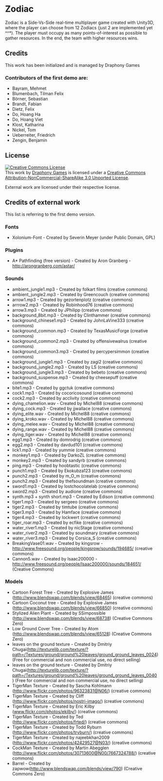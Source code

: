 Zodiac
======
Zodiac is a Side-Vs-Side real-time multiplayer game created with Unity3D, where the player can choose from 12 Zodiacs (just 2 are implemented yet ^^*).
The player must occupy as many points-of-interest as possible to gather resources.
In the end, the team with higher resources wins.



## Credits
This work has been initialized and is managed by Draphony Games

### Contributors of the first demo are:
* Bayram, Mehmet
* Blumenbach, Tilman Felix
* Börner, Sebastian
* Brandt, Fabian
* Dietz, Felix
* Do, Hoang Ha
* Do, Hoang Viet
* Klost, Katharina
* Nickel, Tom
* Ueberreiter, Friedrich
* Zengin, Benjamin

## License
<a rel="license" href="http://creativecommons.org/licenses/by-nc-sa/3.0/deed.en_US"><img alt="Creative Commons License" style="border-width:0" src="http://i.creativecommons.org/l/by-nc-sa/3.0/88x31.png" /></a><br />This work by <a xmlns:cc="http://creativecommons.org/ns#" href="http://www.draphony.de" property="cc:attributionName" rel="cc:attributionURL">Draphony Games</a> is licensed under a <a rel="license" href="http://creativecommons.org/licenses/by-nc-sa/3.0/deed.en_US">Creative Commons Attribution-NonCommercial-ShareAlike 3.0 Unported License</a>.

External work are licensed under their respective license.

## Credits of external work
This list is referring to the first demo version.


### Fonts
* Xolonium-Font - Created by Severin Meyer (under Public Domain, GPL)

### Plugins
* A* Pathfinding (free version) - Created by Aron Granberg  - http://arongranberg.com/astar/

### Sounds
* ambient_jungle1.mp3 - Created by folkart films  (creative commons)
* ambient_jungle2.mp3 - Created by Greencouch  (creative commons)
* arrow1.mp3 - Created by gezortenplotz  (creative commons)
* arrrow2.mp3 - Created by Robinhood76  (creative commons)
* arrow3.mp3 - Created by JPhilipp  (creative commons)
* background_8bit.mp3 - Created by Clinthammer  (creative commons)
* background_chinese1.mp3 - Created by JohnLaVine333  (creative commons)
* background_common.mp3 - Created by TexasMusicForge  (creative commons)
* background_common2.mp3 - Created by offensivewalrus  (creative commons)
* background_common3.mp3 - Created by percypersimmon  (creative commons)
* background_jungle1.mp3 - Created by zagi2  (creative commons)
* background_jungle2.mp3 - Created by LS  (creative commons)
* background_jungle3.mp3 - Created by bebeto  (creative commons)
* background_suspense.mp3 - Created by cheesepuff  (creative commons)
* bite1.mp3 - Created by ggctuk  (creative commons)
* cock1.mp3 - Created by cocoricosound  (creative commons)
* cock2.mp3 - Created by acclivity  (creative commons)
* dying_chamelion.wav - Created by Michel88  (creative commons)
* dying_cock.mp3 - Created by jjwallace  (creative commons)
* dying_elite.wav - Created by Michel88  (creative commons)
* dying_kroko.wav - Created by Michel88  (creative commons)
* dying_melee.wav - Created by Michel88  (creative commons)
* dying_range.wav - Created by Michel88  (creative commons)
* dying_tiger.wav - Created by Michel88  (creative commons)
* egg1.mp3 - Created by domrodrig  (creative commons)
* egg2.mp3 - Created by davdud101  (creative commons)
* lick1.mp3 - Created by yummie  (creative commons)
* monkey1.mp3 - Created by DarkoZL  (creative commons)
* monkey2.mp3 - Created by sandyrb  (creative commons)
* ping.mp3 - Created by hoobtastic  (creative commons)
* punch1.mp3 - Created by Ekokubza123  (creative commons)
* punch2.mp3 - Created by m_O_m  (creative commons)
* punch2.mp3 - Created by thefsoundman  (creative commons)
* sword1.mp3 - Created by lostchocolatelab  (creative commons)
* sword2.mp3 - Created by audione  (creative commons)
* synth.mp3 + synth short.mp3 - Created by Edison  (creative commons)
* tiger1.mp3 - Created by sergeeo  (creative commons)
* tiger2.mp3 - Created by timtube  (creative commons)
* tiger3.mp3 - Created by Hamface  (creative commons)
* tiger4.mp3 - Created by lockwert  (creative commons)
* tiger_roar.mp3 - Created by ecfike  (creative commons)
* water_river1.mp3 - Created by nicStage  (creative commons)
* water_river2.mp3 - Created by soundmary  (creative commons)
* water_river3.mp3 - Created by Corsica_S  (creative commons)
* BreakingVase01.wav - Created by kingsrow - http://www.freesound.org/people/kingsrow/sounds/194685/ (creative commons)
* Cannon5.wav - Created by Isaac200000 - http://www.freesound.org/people/Isaac200000/sounds/184651/ (Creative Commons)

### Models
* Cartoon Forest Tree - Created by Explosive James (http://www.blendswap.com/blends/view/68465) (creative commons)
* Cartoon Coconut tree - Created by Explosive James (http://www.blendswap.com/blends/view/66850) (creative commons)
* Stylized Alien Plant - Created by SSimpossible (http://www.blendswap.com/blends/view/68738) (Creative Commons Zero)
* Low Ground Cover Tree - Created by Atom (http://www.blendswap.com/blends/view/65128) (Creative Commons Zero)
* leaves on the ground texture - Created by Dmitriy Chugai(http://texturelib.com/texture/?path=/Textures/ground/ground%20leaves/ground_ground_leaves_0024) (Free for commercial and non commercial use, no direct selling)
* leaves on the ground texture - Created by Dmitriy Chugai(http://texturelib.com/texture/?path=/Textures/ground/ground%20leaves/ground_ground_leaves_0040) (Free for commercial and non commercial use, no direct selling)
* TigerMan Texture - Created by Sascha Kohlmann (http://www.flickr.com/photos/96323831@N06/) (creative commons)
* TigerMan Texture - Created by Cliff (http://www.flickr.com/photos/nostri-imago/) (creative commons)
* TigerMan Texture - Created by Eric Kilby (www.flickr.com/photos/ekilby/) (creative commons)
* TigerMan Texture - Created by Ted (http://www.flickr.com/photos/frted/) (creative commons)
* TigerMan Texture - Created by Todd Ryburn (http://www.flickr.com/photos/tryburn/) (creative commons)
* TigerMan Texture - Created by najeebkhan2009 (http://www.flickr.com/photos/42429527@N03/) (creative commons)
* CockMan Texture - Created by Martin Abegglen (http://www.flickr.com/photos/30713600@N00/7667324788/) (creative commons)
* Barrel - Created by zapwow(http://www.blendswap.com/blends/view/790)  (Creative Commons Zero)
